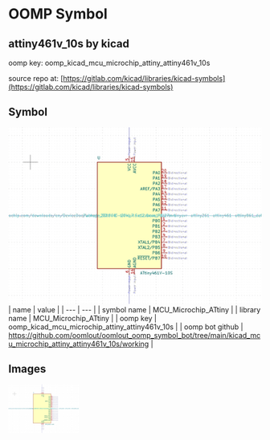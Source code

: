 # OOMP Symbol  
## attiny461v_10s  by kicad  
  
oomp key: oomp_kicad_mcu_microchip_attiny_attiny461v_10s  
  
source repo at: [https://gitlab.com/kicad/libraries/kicad-symbols](https://gitlab.com/kicad/libraries/kicad-symbols)  
## Symbol  
  
[![working.png](working_600.png)](working.png)  
| name | value | 
| --- | --- | 
| symbol name | MCU_Microchip_ATtiny | 
| library name | MCU_Microchip_ATtiny | 
| oomp key | oomp_kicad_mcu_microchip_attiny_attiny461v_10s | 
| oomp bot github | https://github.com/oomlout/oomlout_oomp_symbol_bot/tree/main/kicad_mcu_microchip_attiny_attiny461v_10s/working | 
## Images  
  
[![working.png](working_140.png)](working.png)  
